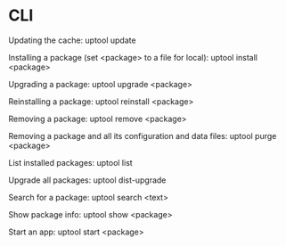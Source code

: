﻿# CLI
Updating the cache: uptool update

Installing a package (set \<package> to a file for local): uptool install \<package>

Upgrading a package: uptool upgrade \<package>

Reinstalling a package: uptool reinstall \<package>

Removing a package: uptool remove \<package>

Removing a package and all its configuration and data files: uptool purge \<package>



List installed packages: uptool list

Upgrade all packages: uptool dist-upgrade

Search for a package: uptool search \<text>

Show package info: uptool show \<package>

Start an app: uptool start \<package>